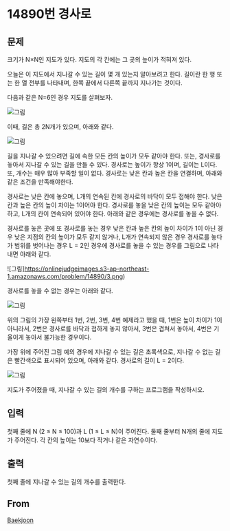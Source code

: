 # 14890번 경사로

## 문제

크기가 N×N인 지도가 있다. 지도의 각 칸에는 그 곳의 높이가 적혀져 있다. 

오늘은 이 지도에서 지나갈 수 있는 길이 몇 개 있는지 알아보려고 한다. 길이란 한 행 또는 한 열 전부를 나타내며, 한쪽 끝에서 다른쪽 끝까지 지나가는 것이다. 

다음과 같은 N=6인 경우 지도를 살펴보자.

![그림](https://onlinejudgeimages.s3-ap-northeast-1.amazonaws.com/problem/14890/1.png)

이때, 길은 총 2N개가 있으며, 아래와 같다.

![그림](https://onlinejudgeimages.s3-ap-northeast-1.amazonaws.com/problem/14890/2.png)

길을 지나갈 수 있으려면 길에 속한 모든 칸의 높이가 모두 같아야 한다. 또는, 경사로를 놓아서 지나갈 수 있는 길을 만들 수 있다. 경사로는 높이가 항상 1이며, 길이는 L이다. 또, 개수는 매우 많아 부족할 일이 없다. 경사로는 낮은 칸과 높은 칸을 연결하며, 아래와 같은 조건을 만족해야한다.

경사로는 낮은 칸에 놓으며, L개의 연속된 칸에 경사로의 바닥이 모두 접해야 한다.
낮은 칸과 높은 칸의 높이 차이는 1이어야 한다.
경사로를 놓을 낮은 칸의 높이는 모두 같아야 하고, L개의 칸이 연속되어 있어야 한다.
아래와 같은 경우에는 경사로를 놓을 수 없다.

경사로를 놓은 곳에 또 경사로를 놓는 경우
낮은 칸과 높은 칸의 높이 차이가 1이 아닌 경우
낮은 지점의 칸의 높이가 모두 같지 않거나, L개가 연속되지 않은 경우
경사로를 놓다가 범위를 벗어나는 경우
L = 2인 경우에 경사로를 놓을 수 있는 경우를 그림으로 나타내면 아래와 같다.

![그림]https://onlinejudgeimages.s3-ap-northeast-1.amazonaws.com/problem/14890/3.png)

경사로를 놓을 수 없는 경우는 아래와 같다.

![그림](https://onlinejudgeimages.s3-ap-northeast-1.amazonaws.com/problem/14890/4.png)

위의 그림의 가장 왼쪽부터 1번, 2번, 3번, 4번 예제라고 했을 때, 1번은 높이 차이가 1이 아니라서, 2번은 경사로를 바닥과 접하게 놓지 않아서, 3번은 겹쳐서 놓아서, 4번은 기울이게 놓아서 불가능한 경우이다.

가장 위에 주어진 그림 예의 경우에 지나갈 수 있는 길은 초록색으로, 지나갈 수 없는 길은 빨간색으로 표시되어 있으며, 아래와 같다. 경사로의 길이 L = 2이다.

![그림](https://onlinejudgeimages.s3-ap-northeast-1.amazonaws.com/problem/14890/5.png)

지도가 주어졌을 때, 지나갈 수 있는 길의 개수를 구하는 프로그램을 작성하시오.

## 입력

첫째 줄에 N (2 ≤ N ≤ 100)과 L (1 ≤ L ≤ N)이 주어진다. 둘째 줄부터 N개의 줄에 지도가 주어진다. 각 칸의 높이는 10보다 작거나 같은 자연수이다.

## 출력

첫째 줄에 지나갈 수 있는 길의 개수를 출력한다.

## From

[Baekjoon](https://www.acmicpc.net/problem/14890)

